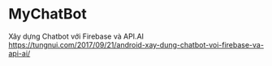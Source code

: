 # MyChatBot
Xây dựng Chatbot với Firebase và API.AI
https://tungnui.com/2017/09/21/android-xay-dung-chatbot-voi-firebase-va-api-ai/
